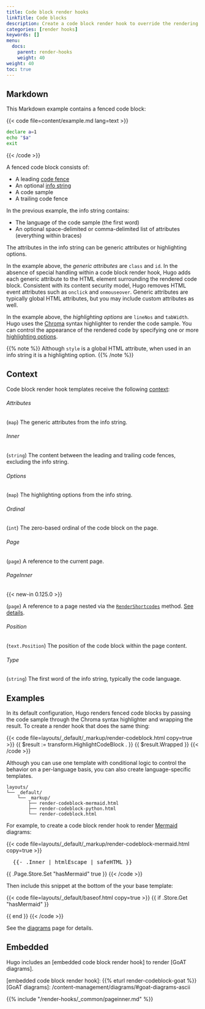 ```yaml
---
title: Code block render hooks
linkTitle: Code blocks
description: Create a code block render hook to override the rendering of Markdown code blocks to HTML.
categories: [render hooks]
keywords: []
menu:
  docs:
    parent: render-hooks
    weight: 40
weight: 40
toc: true
---
```


## Markdown

This Markdown example contains a fenced code block:

{{< code file=content/example.md lang=text >}}
```bash {class="my-class" id="my-codeblock" lineNos=inline tabWidth=2}
declare a=1
echo "$a"
exit
```
{{< /code >}}

A fenced code block consists of:

- A leading [code fence]
- An optional [info string]
- A code sample
- A trailing code fence

[code fence]: https://spec.commonmark.org/0.31.2/#code-fence
[info string]: https://spec.commonmark.org/0.31.2/#info-string

In the previous example, the info string contains:

- The language of the code sample (the first word)
- An optional space-delimited or comma-delimited list of attributes (everything within braces)

The attributes in the info string can be generic attributes or highlighting options.

In the example above, the _generic attributes_ are `class` and `id`. In the absence of special handling within a code block render hook, Hugo adds each generic attribute to the HTML element surrounding the rendered code block. Consistent with its content security model, Hugo removes HTML event attributes such as `onclick` and `onmouseover`. Generic attributes are typically global HTML attributes, but you may include custom attributes as well.

In the example above, the _highlighting options_ are `lineNos` and `tabWidth`. Hugo uses the [Chroma] syntax highlighter to render the code sample. You can control the appearance of the rendered code by specifying one or more [highlighting options].

[Chroma]: https://github.com/alecthomas/chroma/
[highlighting options]: /functions/transform/highlight/#options

{{% note %}}
Although `style` is a global HTML attribute, when used in an info string it is a highlighting option.
{{% /note %}}

## Context

Code block render hook templates receive the following [context](g):

###### Attributes

(`map`) The generic attributes from the info string.

###### Inner

(`string`) The content between the leading and trailing code fences, excluding the info string.

###### Options

(`map`) The highlighting options from the info string.

###### Ordinal

(`int`) The zero-based ordinal of the code block on the page.

###### Page

(`page`) A reference to the current page.

###### PageInner

{{< new-in 0.125.0 >}}

(`page`) A reference to a page nested via the [`RenderShortcodes`] method. [See details](#pageinner-details).

[`RenderShortcodes`]: /methods/page/rendershortcodes

###### Position

(`text.Position`) The position of the code block within the page content.

###### Type

(`string`) The first word of the info string, typically the code language.

## Examples

In its default configuration, Hugo renders fenced code blocks by passing the code sample through the Chroma syntax highlighter and wrapping the result. To create a render hook that does the same thing:

[CommonMark specification]: https://spec.commonmark.org/current/

{{< code file=layouts/_default/_markup/render-codeblock.html copy=true >}}
{{ $result := transform.HighlightCodeBlock . }}
{{ $result.Wrapped }}
{{< /code >}}

Although you can use one template with conditional logic to control the behavior on a per-language basis, you can also create language-specific templates.

```text
layouts/
└── _default/
    └── _markup/
        ├── render-codeblock-mermaid.html
        ├── render-codeblock-python.html
        └── render-codeblock.html
```

For example, to create a code block render hook to render [Mermaid] diagrams:

[Mermaid]: https://mermaid.js.org/

{{< code file=layouts/_default/_markup/render-codeblock-mermaid.html copy=true >}}
<pre class="mermaid">
  {{- .Inner | htmlEscape | safeHTML }}
</pre>
{{ .Page.Store.Set "hasMermaid" true }}
{{< /code >}}

Then include this snippet at the bottom of the your base template:

{{< code file=layouts/_default/baseof.html copy=true >}}
{{ if .Store.Get "hasMermaid" }}
  <script type="module">
    import mermaid from 'https://cdn.jsdelivr.net/npm/mermaid/dist/mermaid.esm.min.mjs';
    mermaid.initialize({ startOnLoad: true });
  </script>
{{ end }}
{{< /code >}}

See the [diagrams] page for details.

[diagrams]: /content-management/diagrams/#mermaid-diagrams

## Embedded

Hugo includes an [embedded code block render hook] to render [GoAT diagrams].

[embedded code block render hook]: {{% eturl render-codeblock-goat %}}
[GoAT diagrams]: /content-management/diagrams/#goat-diagrams-ascii

{{% include "/render-hooks/_common/pageinner.md" %}}
